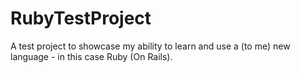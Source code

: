 # RubyTestProject
A test project to showcase my ability to learn and use a (to me) new language - in this case Ruby (On Rails).
